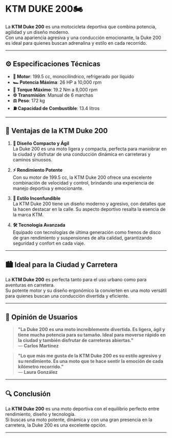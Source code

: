 # **KTM DUKE 200**🏍️

La **KTM Duke 200** es una motocicleta deportiva que combina potencia, agilidad y un diseño moderno.  
Con una apariencia agresiva y una conducción emocionante, la Duke 200 es ideal para quienes buscan adrenalina y estilo en cada recorrido.

---

## ⚙️ Especificaciones Técnicas

- **🔧 Motor**: 199.5 cc, monocilíndrico, refrigerado por líquido
- **🏎️ Potencia Máxima**: 26 HP a 10,000 rpm
- **🔄 Torque Máximo**: 19.2 Nm a 8,000 rpm
- **⚙️ Transmisión**: Manual de 6 marchas
- **⚖️ Peso**: 172 kg
- **⛽ Capacidad de Combustible**: 13.4 litros

---

## 🌟 Ventajas de la KTM Duke 200

1. **📏 Diseño Compacto y Ágil**  
   La Duke 200 es una moto ligera y compacta, perfecta para maniobrar en la ciudad y disfrutar de una conducción dinámica en carreteras y caminos sinuosos.

2. **⚡ Rendimiento Potente**  
   Con su motor de 199.5 cc, la KTM Duke 200 ofrece una excelente combinación de velocidad y control, brindando una experiencia de manejo deportiva y emocionante.

3. **🎨 Estilo Inconfundible**  
   La KTM Duke 200 tiene un diseño moderno y agresivo, con detalles que la hacen destacar en la calle. Su aspecto deportivo resalta la esencia de la marca KTM.

4. **🛠️ Tecnología Avanzada**  
   Equipado con tecnologías de última generación como frenos de disco de gran rendimiento y suspensiones de alta calidad, garantizando seguridad y confort en cada viaje.

---

## 🏙️ Ideal para la Ciudad y Carretera

La **KTM Duke 200** es perfecta tanto para el uso urbano como para aventuras en carretera.  
Su potente motor y su diseño ergonómico la convierten en una moto versátil para quienes buscan una conducción divertida y eficiente.

---

## 💬 Opinión de Usuarios

> **"La Duke 200 es una moto increíblemente divertida. Es ligera, ágil y tiene mucha potencia para su tamaño. Ideal para moverse rápido en la ciudad y también disfrutar de carreteras abiertas."**  
> — **Carlos Martínez**

> **"Lo que más me gusta de la KTM Duke 200 es su estilo agresivo y su rendimiento. Es una moto que te hace sentir la emoción de cada kilómetro recorrido."**  
> — **Laura González**

---

## 🔍 Conclusión

La **KTM Duke 200** es una moto deportiva con el equilibrio perfecto entre rendimiento, diseño y tecnología.  
Si buscas una moto potente, dinámica y con una gran presencia en la carretera, la Duke 200 es una excelente opción.

---

